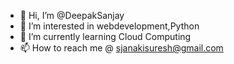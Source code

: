 - 👋 Hi, I’m @DeepakSanjay
- 👀 I’m interested in webdevelopment,Python
- 🌱 I’m currently learning Cloud Computing
- 📫 How to reach me @ sjanakisuresh@gmail.com

<!---
DeepakSan/DeepakSan is a ✨ special ✨ repository because its `README.md` (this file) appears on your GitHub profile.
You can click the Preview link to take a look at your changes.
--->
